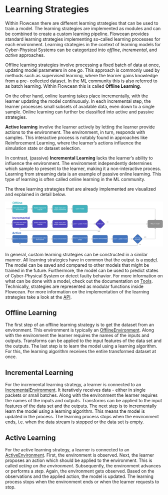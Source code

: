 # Learning Strategies

Within Flowcean there are different learning strategies that can be used to train a model.
The learning strategies are implemented as modules and can be combined to create a custom learning pipeline.
Flowcean provides standard learning strategies implementing so-called learning processes for each environment. Learning strategies in the context of learning models for Cyber-Physical Systems can be categorized into *offline*, *incremental*, and *active* approaches.

Offline learning strategies involve processing a fixed
batch of data at once, updating model parameters in one go. This approach is commonly
used by methods such as supervised learning, where the learner gains knowledge from a pre-
collected dataset. In the ML community this is also referred to as batch learning. Within Flowcean this is called **Offline Learning**.  

On the other hand, online learning takes place incrementally, with the learner updating the
model continuously. In each incremental step, the learner processes small subsets of available
data, even down to a single sample. Online learning can further be classified into active and
passive strategies.

**Active learning** involve the learner actively by letting the learner provide actions to the environment.
The environment, in turn, responds with samples.
This interactive process is notably found in approaches like Reinforcement Learning, where the learner’s actions influence the simulation state or dataset selection.

In contrast, (passive) **Incremental Learning** lacks the learner’s ability to influence the environment.
The environment independently determines which sample to present to the learner, making it
a non-interactive process. Learning from streaming data is an example of passive online learning.
This type of learning is often called online learning in the ML community.

The three learning strategies that are already implemented are visualized and explained in detail below.

![learning_strategies](../assets/learning_strategies.svg)

In general, custom learning strategies can be constructed in a similar manner. All learning strategies have in common that the output is a [model](https://www3.tuhh.de/agenc/user_guide/model/). The model can be saved and compared to other models that might be trained in the future. Furthermore, the model can be used to predict states of Cyber-Physical System or detect faulty behavior. For more information on what can be done with a model, check out the documentation on [Tools](https://www3.tuhh.de/agenc/user_guide/tools/).
Technically, strategies are represented as modular functions inside Flowcean. For more information on the implementation of the learning strategies take a look at the [API](https://www3.tuhh.de/agenc/reference/flowcean/strategies/).

## Offline Learning

The first step of an offline learning strategy is to get the dataset from an environment. This environment is typically an [OfflineEnvironment](https://www3.tuhh.de/agenc/reference/flowcean/core/environment/offline/). Along with the environment the learner requires the names of the inputs and outputs. Transforms can be applied to the input features of the data set and the outputs. The last step is to learn the model using a learning algorithm. For this, the learning algorithm receives the entire transformed dataset at once.

## Incremental Learning

For the incremental learning strategy, a learner is connected to an [IncrementalEnvironment](https://www3.tuhh.de/agenc/reference/flowcean/core/environment/passive_online/).
It iteratively receives data - either in single packets or small batches.
Along with the environment the learner requires the names of the inputs and outputs.
Transforms can be applied to the input features of the data set and the outputs.
The next step is to incrementally learn the model using a learning algorithm.
This means the model is updated in the process.
The learning process stops when the environment ends, i.e. when the data stream is stopped or the data set is empty.

## Active Learning

For the active learning strategy, a learner is connected to an [ActiveEnvironment](https://www3.tuhh.de/agenc/reference/flowcean/core/environment/passive_online/).
First, the environment is observed.
Next, the learner proposes an action which should be applied to the environment.
This is called *acting on the environment*.
Subsequently, the environment advances or performs a *step*.
Again, the environment gets observed.
Based on the observations and the applied action, the model is updated.
The learning process stops when the environment ends or when the learner requests to stop.
